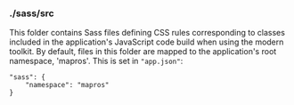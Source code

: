 ### ./sass/src

This folder contains Sass files defining CSS rules corresponding to classes
included in the application's JavaScript code build when using the modern toolkit.
By default, files in this folder are mapped to the application's root namespace, 'mapros'.
This is set in `"app.json"`:

    "sass": {
        "namespace": "mapros"
    }